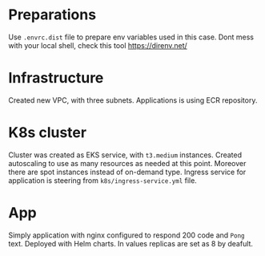 # Preparations
Use `.envrc.dist` file to prepare env variables used in this case. Dont mess with your local shell, check this tool https://direnv.net/

# Infrastructure
Created new VPC, with three subnets. Applications is using ECR repository.
# K8s cluster
Cluster was created as EKS service, with `t3.medium` instances. Created autoscaling to use as many resources as needed at this point. Moreover there are spot instances instead of on-demand type. Ingress service for application is steering from `k8s/ingress-service.yml` file.
# App
Simply application with nginx configured to respond 200 code and `Pong` text. Deployed with Helm charts. In values replicas are set as 8 by deafult. 